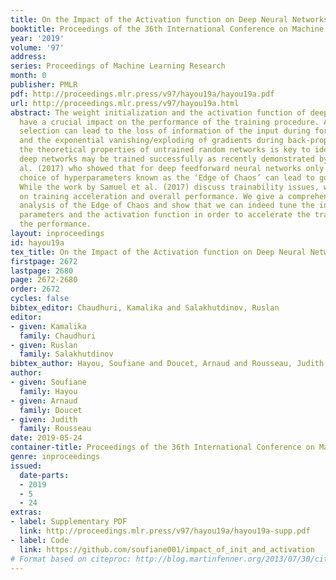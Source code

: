 ```yaml
---
title: On the Impact of the Activation function on Deep Neural Networks Training
booktitle: Proceedings of the 36th International Conference on Machine Learning
year: '2019'
volume: '97'
address: 
series: Proceedings of Machine Learning Research
month: 0
publisher: PMLR
pdf: http://proceedings.mlr.press/v97/hayou19a/hayou19a.pdf
url: http://proceedings.mlr.press/v97/hayou19a.html
abstract: The weight initialization and the activation function of deep neural networks
  have a crucial impact on the performance of the training procedure. An inappropriate
  selection can lead to the loss of information of the input during forward propagation
  and the exponential vanishing/exploding of gradients during back-propagation. Understanding
  the theoretical properties of untrained random networks is key to identifying which
  deep networks may be trained successfully as recently demonstrated by Samuel et
  al. (2017) who showed that for deep feedforward neural networks only a specific
  choice of hyperparameters known as the ‘Edge of Chaos’ can lead to good performance.
  While the work by Samuel et al. (2017) discuss trainability issues, we focus here
  on training acceleration and overall performance. We give a comprehensive theoretical
  analysis of the Edge of Chaos and show that we can indeed tune the initialization
  parameters and the activation function in order to accelerate the training and improve
  the performance.
layout: inproceedings
id: hayou19a
tex_title: On the Impact of the Activation function on Deep Neural Networks Training
firstpage: 2672
lastpage: 2680
page: 2672-2680
order: 2672
cycles: false
bibtex_editor: Chaudhuri, Kamalika and Salakhutdinov, Ruslan
editor:
- given: Kamalika
  family: Chaudhuri
- given: Ruslan
  family: Salakhutdinov
bibtex_author: Hayou, Soufiane and Doucet, Arnaud and Rousseau, Judith
author:
- given: Soufiane
  family: Hayou
- given: Arnaud
  family: Doucet
- given: Judith
  family: Rousseau
date: 2019-05-24
container-title: Proceedings of the 36th International Conference on Machine Learning
genre: inproceedings
issued:
  date-parts:
  - 2019
  - 5
  - 24
extras:
- label: Supplementary PDF
  link: http://proceedings.mlr.press/v97/hayou19a/hayou19a-supp.pdf
- label: Code
  link: https://github.com/soufiane001/impact_of_init_and_activation
# Format based on citeproc: http://blog.martinfenner.org/2013/07/30/citeproc-yaml-for-bibliographies/
---
```

